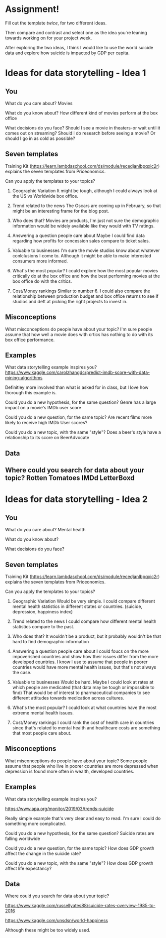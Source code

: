 # Assignment!

Fill out the template *twice*, for two different ideas.

Then compare and contrast and select one as the idea you're leaning towards
working on for your project week.



After exploring the two ideas, I think I would like to use the world suicide data and explore how suicide is impacted by GDP per capita. 


# Ideas for data storytelling - Idea 1

## You

What do you care about?
Movies

What do you know about?
How different kind of movies perform at the box office

What decisions do you face?
Should I see a movie in theaters-or wait until it comes out on streaming? Should I do research before seeing a movie? Or should I go in as cold as possible?

## Seven templates

Training Kit (https://learn.lambdaschool.com/ds/module/recedjanlbpqxic2r) explains the seven templates from Priceonomics.

Can you apply the templates to your topics? 

1. Geographic Variation
It might be tough, although I could always look at the US vs Worldwide box office.

2. Trend related to the news
The Oscars are coming up in February, so that might be an interesting frame for the blog post.

3. Who does that?
Movies are products, I'm just not sure the demographic information would be widely available like they would with TV ratings.

4. Answering a question people care about
Maybe I could find data regarding how profits for concession sales compare to ticket sales.

5. Valuable to businesses
I'm sure the movie studios know about whatever conlclusions I come to. Although it might be able to make interested consumers more informed.

6. What's the most popular?
I could explore how the most popular movies critically do at the box office and how the best performing movies at the box office do with the critics.  

7. Cost/Money rankings
Similar to number 6. I could also compare the relationship between production budget and box office returns to see if studios and deft at picking the right projects to invest in.

## Misconceptions

What misconceptions do people have about your topic?
I'm sure people assume that how well a movie does with crtics has nothing to do with its box office performance. 

## Examples

What data storytelling example inspires you?
https://www.kaggle.com/carolzhangdc/predict-imdb-score-with-data-mining-algorithms

Definitley more involved than what is asked for in class, but I love how thorough this example is.

Could you do a new hypothesis, for the same question?
Genre has a large impact on a movie's IMDb user score

Could you do a new question, for the same topic?
Are recent films more likely to receive high IMDb User scores?

Could you do a new topic, with the same "style"?
Does a beer's style have a relationship to its score on BeerAdvocate

## Data

Where could you search for data about your topic?
Rotten Tomatoes
IMDd
LetterBoxd
---

# Ideas for data storytelling - Idea 2

## You

What do you care about?
Mental health

What do you know about?


What decisions do you face?


## Seven templates

Training Kit (https://learn.lambdaschool.com/ds/module/recedjanlbpqxic2r) explains the seven templates from Priceonomics.

Can you apply the templates to your topics? 

1. Geographic Variation
Would be very simple. I could compare different mental health statistics in different states or countries. (suicide, depression, happiness index)

2. Trend related to the news
I could compare how different mental health statistics compare to the past.  

3. Who does that?
It wouldn't be a product, but it probably wouldn't be that hard to find demographic information 

4. Answering a question people care about
I could foucs on the more impoverished countries and show how their issues differ from the more developed countries. I know I use to assume that people in poorer countries would have more mental health issues, but that's not always the case.

5. Valuable to businesses
Would be hard. Maybe I could look at rates at which people are medicated (that data may be tough or impossible to find) That would be of interest to pharmaceutical companies to see different attitudes towards medication across cultures.

6. What's the most popular?
I could look at what countries have the most extreme mental health issues.

7. Cost/Money rankings
I could rank the cost of health care in countries since that's related to mental health and healthcare costs are something that most people care about. 

## Misconceptions

What misconceptions do people have about your topic?
Some people assume that people who live in poorer countries are more depressed when depression is found more often in wealth, developed countries.

## Examples

What data storytelling example inspires you?

https://www.apa.org/monitor/2019/03/trends-suicide

Really simple example that's very clear and easy to read. I'm sure I could do something more complicated. 

Could you do a new hypothesis, for the same question?
Suicide rates are falling worldwide

Could you do a new question, for the same topic?
How does GDP growth affect the change in the suicide rate?

Could you do a new topic, with the same "style"?
How does GDP growth affect life expectancy? 

## Data

Where could you search for data about your topic?

https://www.kaggle.com/russellyates88/suicide-rates-overview-1985-to-2016

https://www.kaggle.com/unsdsn/world-happiness

Although these might be too widely used.
